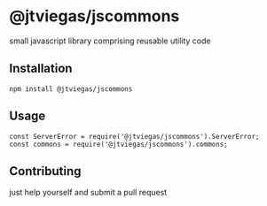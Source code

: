 @jtviegas/jscommons
=========

small javascript library comprising reusable utility code

## Installation
    npm install @jtviegas/jscommons

## Usage
    const ServerError = require('@jtviegas/jscommons').ServerError;
    const commons = require('@jtviegas/jscommons').commons;


## Contributing
  just help yourself and submit a pull request

